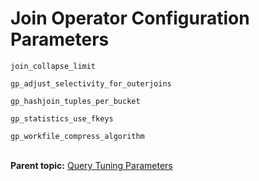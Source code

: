 # Join Operator Configuration Parameters 

`join_collapse_limit`

`gp_adjust_selectivity_for_outerjoins`

`gp_hashjoin_tuples_per_bucket`

`gp_statistics_use_fkeys`

`gp_workfile_compress_algorithm`<br/></br>


**Parent topic:** [Query Tuning Parameters](../topics/g-query-tuning-parameters.html)

